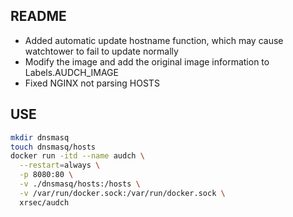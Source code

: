 ## README

- Added automatic update hostname function, which may cause watchtower to fail to update normally
- Modify the image and add the original image information to Labels.AUDCH_IMAGE
- Fixed NGINX not parsing HOSTS

## USE

```bash
mkdir dnsmasq
touch dnsmasq/hosts
docker run -itd --name audch \
  --restart=always \
  -p 8080:80 \
  -v ./dnsmasq/hosts:/hosts \
  -v /var/run/docker.sock:/var/run/docker.sock \
  xrsec/audch
  ```
